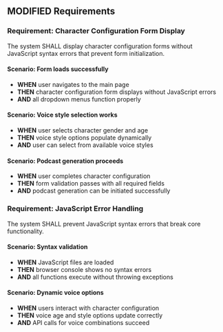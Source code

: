 ## MODIFIED Requirements

### Requirement: Character Configuration Form Display
The system SHALL display character configuration forms without JavaScript syntax errors that prevent form initialization.

#### Scenario: Form loads successfully
- **WHEN** user navigates to the main page
- **THEN** character configuration form displays without JavaScript errors
- **AND** all dropdown menus function properly

#### Scenario: Voice style selection works
- **WHEN** user selects character gender and age
- **THEN** voice style options populate dynamically
- **AND** user can select from available voice styles

#### Scenario: Podcast generation proceeds
- **WHEN** user completes character configuration
- **THEN** form validation passes with all required fields
- **AND** podcast generation can be initiated successfully

### Requirement: JavaScript Error Handling
The system SHALL prevent JavaScript syntax errors that break core functionality.

#### Scenario: Syntax validation
- **WHEN** JavaScript files are loaded
- **THEN** browser console shows no syntax errors
- **AND** all functions execute without throwing exceptions

#### Scenario: Dynamic voice options
- **WHEN** users interact with character configuration
- **THEN** voice age and style options update correctly
- **AND** API calls for voice combinations succeed
